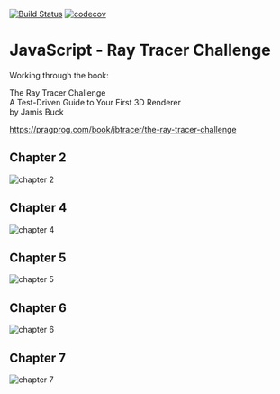 [![Build Status](https://travis-ci.com/jarrodconnolly/js-rtc.svg?branch=master)](https://travis-ci.com/jarrodconnolly/js-rtc)
[![codecov](https://codecov.io/gh/jarrodconnolly/js-rtc/branch/master/graph/badge.svg)](https://codecov.io/gh/jarrodconnolly/js-rtc)

# JavaScript - Ray Tracer Challenge

Working through the book:

The Ray Tracer Challenge  
A Test-Driven Guide to Your First 3D Renderer  
by Jamis Buck  

https://pragprog.com/book/jbtracer/the-ray-tracer-challenge


## Chapter 2
![chapter 2](https://i.imgur.com/tHi3FSW.jpg)


## Chapter 4
![chapter 4](https://i.imgur.com/keYMjk0.jpg)


## Chapter 5
![chapter 5](https://i.imgur.com/Erbx70U.jpg)


## Chapter 6
![chapter 6](https://i.imgur.com/U9RtUn1.jpg)


## Chapter 7
![chapter 7](https://i.imgur.com/vubBcsb.jpg)
